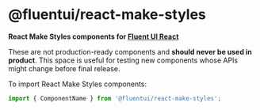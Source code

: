 # @fluentui/react-make-styles

**React Make Styles components for [Fluent UI React](https://developer.microsoft.com/en-us/fluentui)**

These are not production-ready components and **should never be used in product**. This space is useful for testing new components whose APIs might change before final release.

To import React Make Styles components:

```js
import { ComponentName } from '@fluentui/react-make-styles';
```
